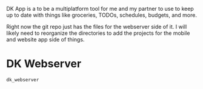 
DK App is a to be a multiplatform tool for me and my partner to use to keep up to date with things like groceries, TODOs, schedules, budgets, and more.

Right now the git repo just has the files for the webserver side of it.  I will likely need to reorganize the directories to add the projects for the mobile and website app side of things.

# DK Webserver

`dk_webserver`


